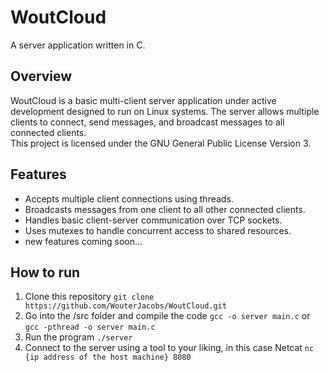 # WoutCloud
A server application written in C.

## Overview
WoutCloud is a basic multi-client server application under active development designed to run on Linux systems. 
The server allows multiple clients to connect, send messages, and broadcast messages to all connected clients.
<br>
This project is licensed under the GNU General Public License Version 3.

## Features
- Accepts multiple client connections using threads.
- Broadcasts messages from one client to all other connected clients.
- Handles basic client-server communication over TCP sockets.
- Uses mutexes to handle concurrent access to shared resources.
- new features coming soon...

## How to run
1) Clone this repository
```git clone https://github.com/WouterJacobs/WoutCloud.git```
2) Go into the /src folder and compile the code
```gcc -o server main.c``` or ```gcc -pthread -o server main.c```
3) Run the program
```./server```
4) Connect to the server using a tool to your liking, in this case Netcat
```nc {ip address of the host machine} 8080```
